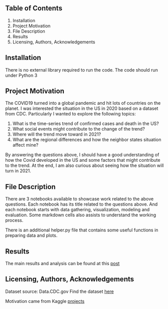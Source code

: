 
## **Table of Contents**
1. Installation
2. Project Motivation
3. File Description
4. Results
5. Licensing, Authors, Acknowledgements

## **Installation**
There is no external library required to run the code. The code should run under Python 3

## **Project Motivation**

The COVID19 turned into a global pandemic and hit lots of countries on the planet. I was interested the situation in the US in 2020 based on a dataset from CDC.
Particularly I wanted to explore the following topics:

1. What is the time-series trend of confirmed cases and death in the US?
2. What social events might contribute to the change of the trend?
3. Where will the trend move toward in 2021?
4. What are the regional differences and how the neighbor states situation affect mine? 

By answering the questions above, I should have a good understanding of how the Covid developed in the US and some factors that might contribute to the trend.
At the end, I am also curious about seeing how the situation will turn in 2021. 

## **File Description**
There are 3 notebooks available to showcase work related to the above questions. Each notebook has its title related to the questions above. And each notebook starts with data gathering, visualization, modeling and evaluation. Some markdown cells also assists to understand the working process.

There is an additional helper.py file that contains some useful functions in preparing data and plots.

## **Results**
The main results and analysis can be found at this [post](https://micluan41.medium.com/how-does-the-covid-progress-in-the-us-a75d18f477de)

## **Licensing, Authors, Acknowledgements**
Dataset source: Data.CDC.gov
Find the dataset [here](https://data.cdc.gov/Case-Surveillance/United-States-COVID-19-Cases-and-Deaths-by-State-o/9mfq-cb36)

Motivation came from Kaggle [projects](https://www.kaggle.com/therealcyberlord/coronavirus-covid-19-visualization-prediction/notebook)
